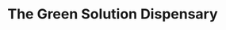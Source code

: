 ---
title: "The Green Solution Dispensary"
url: /aurora/the-green-solution-dispensary/
shop: Hanf
---